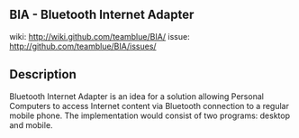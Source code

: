 ## BIA - Bluetooth Internet Adapter
  wiki:       http://wiki.github.com/teamblue/BIA/
  issue:      http://github.com/teamblue/BIA/issues/

## Description

Bluetooth Internet Adapter is an idea for a solution allowing Personal Computers to access Internet content via Bluetooth connection to a regular mobile phone. The implementation would consist of two programs: desktop and mobile.  
